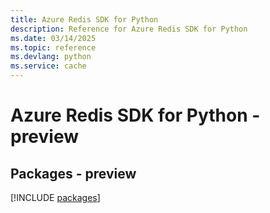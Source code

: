 ```yaml
---
title: Azure Redis SDK for Python
description: Reference for Azure Redis SDK for Python
ms.date: 03/14/2025
ms.topic: reference
ms.devlang: python
ms.service: cache
---
```

# Azure Redis SDK for Python - preview
## Packages - preview
[!INCLUDE [packages](redis-index.md)]